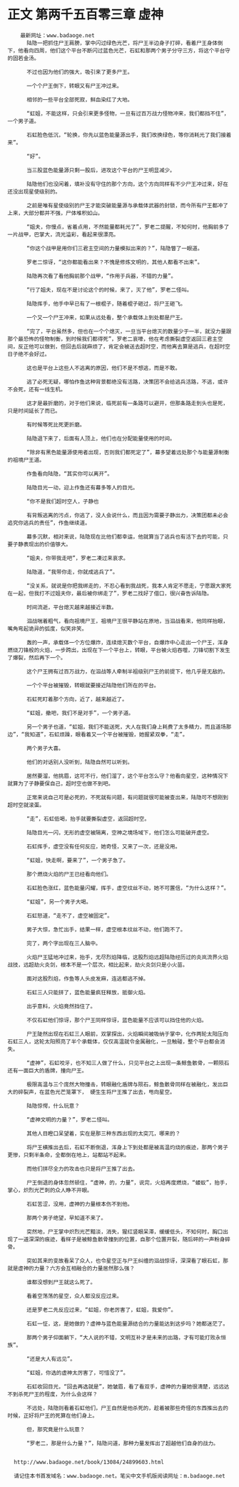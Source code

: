# 正文 第两千五百零三章 虚神
        最新网址：www.badaoge.net
          陆隐一把抓住尸王肩膀，掌中闪过绿色光芒，将尸王半边身子打碎，看着尸王身体倒下，他看向四周，他们这个平台不断闪过蓝色光芒，石虹和那两个男子分守三方，将这个平台守的固若金汤。
      
          不过也因为他们的强大，吸引来了更多尸王。
      
          一个个尸王倒下，转眼又有尸王冲过来。
      
          相邻的一些平台全部死寂，鲜血染红了大地。
      
          “虹姐，不能这样，只会引来更多怪物，一旦有过百万战力怪物冲来，我们都挡不住”，一个男子道。
      
          石虹脸色低沉，“轮换，你先以蓝色能量源出手，我们改换绿色，等你消耗光了我们接着来”。
      
          “好”。
      
          当三股蓝色能量源只剩一股后，进攻这个平台的尸王明显减少。
      
          陆隐他们也没闲着，填补没有守住的那个方向，这个方向同样有不少尸王冲过来，好在还没出现星使级别的。
      
          之前是唯有星使级别的尸王才能突破能量源与承载体武器的封锁，而今所有尸王都冲了上来，大部分都并不强，尸体堆积如山。
      
          “姐夫，你慢点，省着点用，不然能量都耗光了”，罗老二提醒，不知何时，他胸前多了一片战甲，巴掌大，流光溢彩，看起来很漂亮。
      
          “你这个战甲是用你们三君主空间的力量模拟出来的？”，陆隐瞥了一眼道。
      
          罗老二惊讶，“这你都能看出来？不愧是修炼文明的，其他人都看不出来”。
      
          陆隐再次看了看他胸前那个战甲，“作用于兵器，不错的力量”。
      
          “行了姐夫，现在不是讨论这个的时候，来了，灭了他”，罗老二怪叫。
      
          陆隐挥手，他手中早已有了一根棍子，随着棍子砸过，将尸王砸飞。
      
          一个又一个尸王冲来，如果从远处看，整个承载体上到处都是尸王。
      
          “完了，平台虽然多，但也在一个个熄灭，一旦当平台熄灭的数量少于一半，就没力量跟那个最恐怖的怪物制衡，到时候我们都得死”，罗老二哀嚎，他在考虑撕裂虚空返回三君主空间，反正他可以做到，但回去后就麻烦了，肯定会被送去超时空，而他离去算是逃兵，在超时空日子绝不会好过。
      
          这也是平台上这些人不逃离的原因，他们不是不想逃，而是不敢。
      
          逃了必死无疑，哪怕作鱼这种背景都绝没有活路，决策团不会给逃兵活路，不逃，或许不会死，还有一线生机。
      
          这才是最折磨的，对于他们来说，临死前有一条路可以避开，但那条路走到头也是死，只是时间延长了而已。
      
          有时候等死比死更折磨。
      
          陆隐退下来了，后面有人顶上，他们也在分配能量使用的时间。
      
          “除非有黑色能量源使用者出现，否则我们都死定了”，幕多望着远处那个与能量源制衡的祖境尸王道。
      
          作鱼看向陆隐，“其实你可以离开”。
      
          陆隐目光一动，迎上作鱼还有幕多等人的目光。
      
          “你不是我们超时空人，子静也
      
          有背叛逃离的污点，你逃了，没人会说什么，而且因为需要子静出力，决策团都未必会追究你逃兵的责任”，作鱼继续道。
      
          幕多沉默，相对来说，陆隐现在比他们都幸运，他就算当了逃兵也有活下去的可能，只要子静表现出的价值够大。
      
          “姐夫，你带我走吧”，罗老二凑过来哀求。
      
          陆隐道，“我带你走，你就成逃兵了”。
      
          “没关系，就说是你把我绑走的，不忍心看到我战死，我本人肯定不愿走，宁愿跟大家死在一起，但我打不过姐夫你，最后被你绑走了”，罗老二找好了借口，很兴奋告诉陆隐。
      
          时间流逝，平台熄灭越来越接近半数。
      
          泅战喘着粗气，看向祖境尸王，祖境尸王很平静站在原地，当泅战看来，他同样抬眼，嘴角弯起诡异的弧度，似笑非笑。
      
          轰的一声，承载体一个方位爆炸，连续熄灭数个平台，自爆炸中心走出一个尸王，浑身燃烧刀锋般的火焰，一步跨出，出现在下一个平台上，转眼，平台被火焰吞噬，刀锋切割下发生了爆裂，然后再下一个。
      
          这个尸王拥有过百万战力，在泅战等人牵制半祖级别尸王的前提下，他几乎是无敌的。
      
          一个个平台被摧毁，转眼就要接近陆隐他们所在的平台。
      
          石虹死盯着那个方向，近了，越来越近了。
      
          “虹姐，撤吧，我们不是对手”，一个男子道。
      
          另一个男子也道，“虹姐，我们不能送死，大人在我们身上耗费了太多精力，而且道场那边”，“我知道”，石虹烦躁，眼看着又一个平台被摧毁，她握紧双拳，“走”。
      
          两个男子大喜。
      
          他们的对话别人没听到，陆隐自然可以听到。
      
          居然要溜，他挑眉，这可不行，他们溜了，这个平台怎么守？他看向星空，这种情况下就算为了子静要保自己，超时空也做不到吧。
      
          正常来说自己可是必死的，不死就有问题，有问题就很可能被查出来，陆隐可不想刚到超时空就滚蛋。
      
          “走”，石虹低喝，抬手就要撕裂虚空，返回超时空。
      
          陆隐目光一闪，无形的虚空被隔离，空神之境场域下，他们怎么可能破开虚空。
      
          石虹挥手，虚空没有任何反应，她奇怪，又来了一次，还是没用。
      
          “虹姐，快走啊，要来了”，一个男子急了。
      
          那个燃烧火焰的尸王已经看向他们。
      
          石虹脸色涨红，蓝色能量闪耀，挥手，虚空纹丝不动，她不可置信，“为什么这样？”。
      
          “虹姐”，另一个男子大喝。
      
          石虹怒道，“走不了，虚空被固定”。
      
          男子大惊，急忙出手，结果一样，虚空根本纹丝不动，他们跑不了。
      
          完了，两个字出现在三人脑中。
      
          火焰尸王猛地冲过来，抬手，无尽烈焰降临，这股烈焰远超陆隐经历过的炎岚流界火焰战技，远超劫火炎剑，根本不是一个层次，相比起来，劫火炎剑只是小火苗。
      
          面对这股烈焰，作鱼等人头皮发麻，连逃都逃不掉。
      
          石虹三人只能拼了，蓝色能量疯狂释放，抵御火焰。
      
          出乎意料，火焰竟然挡住了。
      
          不仅石虹他们惊讶，那个尸王同样惊讶，蓝色能量不应该可以挡住他的火焰。
      
          尸王陡然出现在石虹三人眼前，双掌探出，火焰瞬间被吸纳于掌中，化作两轮太阳压向石虹三人，这轮太阳照亮了半个承载体，仅仅高温就令金属融化，一旦触碰，整个平台都会消失。
      
          “虚神”，石虹咬牙，也不知三人做了什么，只见平台之上出现一条鲸鱼骸骨，一颗陨石还有一面巨大的盾牌，撞向尸王。
      
          极限高温与三个庞然大物撞击，转眼融化盾牌与陨石，鲸鱼骸骨同样在被融化，发出巨大的碎裂声，在蓝色光芒笼罩下， 硬生生将尸王推了出去，甩向星空。
      
          陆隐惊愕，什么玩意？
      
          “虚神文明的力量？”，罗老二怪叫。
      
          其他人目瞪口呆望着，实在是那三种东西出现的太突兀，哪来的？
      
          将尸王横推出去后，石虹不断倒退，浑身上下到处都是被高温灼烧的痕迹，那两个男子更惨，只剩半条命，全都倒在地上，站都站不起来。
      
          而他们拼尽全力的攻击也只是将尸王推了出去。
      
          尸王倒退的身体忽然顿住，“虚神，的，力量”，说完，火焰再度燃烧，“蝼蚁”，抬手，掌心，炽烈光芒刺的众人睁不开眼。
      
          石虹苦涩，没用，虚神的力量根本伤不到他。
      
          那两个男子绝望，早知道不来了。
      
          突然地，尸王掌中炽烈光芒黯淡，消失，猩红竖眼呆滞，缓缓低头，不知何时，胸口出现了一道深深的痕迹，看样子是被鲸鱼骸骨撞到的位置，自那个位置开裂，随后砰的一声粉身碎骨。
      
          突如其来的变故看呆了众人，也令星空正与尸王纠缠的泅战惊讶，深深看了眼石虹，那就是虚神的力量？六方会互相融合的力量居然那么强？
      
          谁都没想到尸王就这么死了。
      
          看着空荡荡的星空，众人都没反应过来。
      
          还是罗老二先反应过来，“虹姐，你老厉害了，虹姐，我爱你”。
      
          石虹一怔，这，是她做的？虚神与蓝色能量源结合的力量能达到这步吗？她都迷茫了。
      
          那两个男子仰面躺下，“大人说的不错，文明互补才是未来的出路，才有可能打败永恒族”。
      
          “还是大人有远见”。
      
          “虹姐，你选的虚神太厉害了，可惜没了”。
      
          石虹收回目光，“回去再选就是”，她皱眉，看了看双手，虚神的力量她很清楚，远远达不到杀死尸王的程度，为什么会这样？
      
          不远处，陆隐则看着石虹他们，尸王自然是他杀死的，趁着被那些奇怪的东西推出去的时候，正好将尸王的死算在他们身上。
      
          但，那究竟是什么玩意？
      
          “罗老二，那是什么力量？”，陆隐问道，那种力量发挥出了超越他们自身的战力。
      
      
      http://www.badaoge.net/book/13084/24899603.html
      
      请记住本书首发域名：www.badaoge.net。笔尖中文手机版阅读网址：m.badaoge.net